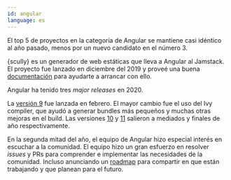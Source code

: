 ```yaml
---
id: angular  
language: es
---
```


El top 5 de proyectos en la categoría de Angular se mantiene casi idéntico al año pasado, menos por un nuevo candidato en el número 3.

{scully} es un generador de web estáticas que lleva a Angular al Jamstack. El proyecto fue lanzado en diciembre del 2019 y proveé una buena [documentación](https://scully.io/docs/learn/overview/) para ayudarte a arrancar con ello.

Angular ha tenido tres *major releases* en 2020.

La [versión 9](https://blog.angular.io/version-9-of-angular-now-available-project-ivy-has-arrived-23c97b63cfa3) fue lanzada en febrero. El mayor cambio fue el uso del Ivy compiler, que ayudó a generar bundles más pequeños y muchas otras mejoras en el build. Las versiones [10](https://blog.angular.io/version-10-of-angular-now-available-78960babd41) y [11](https://blog.angular.io/version-11-of-angular-now-available-74721b7952f7) salieron a mediados y finales de año respectivamente.

En la segunda mitad del año, el equipo de Angular hizo especial interés en escuchar a la comunidad. El equipo hizo un gran esfuerzo en resolver *issues* y PRs para comprender e implementar las necesidades de la comunidad. Incluso anunciando un [roadmap](https://angular.io/guide/roadmap) para compartir en que están trabajando y que planean para el futuro.